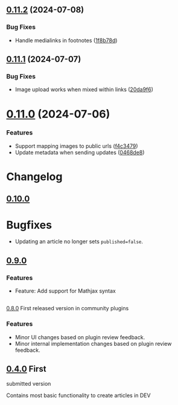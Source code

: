 ## [0.11.2](https://github.com/stroiman/obsidian-dev-publish/compare/0.11.1...0.11.2) (2024-07-08)


### Bug Fixes

* Handle medialinks in footnotes ([1f8b78d](https://github.com/stroiman/obsidian-dev-publish/commit/1f8b78db662882cca7a74ee58c8a63017baf79bf))



## [0.11.1](https://github.com/stroiman/obsidian-dev-publish/compare/0.11.0...0.11.1) (2024-07-07)


### Bug Fixes

* Image upload works when mixed within links ([20da9f6](https://github.com/stroiman/obsidian-dev-publish/commit/20da9f66f0d8c0cae1b36b2425d5df9c47399a5a))



# [0.11.0](https://github.com/stroiman/obsidian-dev-publish/compare/0.10.0...0.11.0) (2024-07-06)


### Features

* Support mapping images to public urls ([f4c3479](https://github.com/stroiman/obsidian-dev-publish/commit/f4c34797e2d73232989e1fbc64d7dcddd94de00d))
* Update metadata when sending updates ([0468de8](https://github.com/stroiman/obsidian-dev-publish/commit/0468de8fb935d60d47bd55d1a726b8017573e7f4))



# Changelog

## [0.10.0](https://github.com/stroiman/obsidian-dev-publish/compare/0.9.0...0.10.0)

# Bugfixes

* Updating an article no longer sets `published=false`.

## [0.9.0](https://github.com/stroiman/obsidian-dev-publish/compare/0.8.0...0.9.0)

### Features

* Feature: Add support for Mathjax syntax

##
[0.8.0](https://github.com/stroiman/obsidian-dev-publish/compare/0.4.0...0.8.0)
First released version in community plugins

### Features

* Minor UI changes based on plugin review feedback.
* Minor internal implementation changes based on plugin review feedback.

## [0.4.0](https://github.com/stroiman/obsidian-dev-publish/tree/0.4.0) First
submitted version

Contains most basic functionality to create articles in DEV
